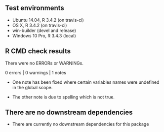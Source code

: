 ## Test environments

* Ubuntu 14.04, R 3.4.2 (on travis-ci)
* OS X, R 3.4.2 (on travis-ci)
* win-builder (devel and release)
* Windows 10 Pro, R 3.4.3 (local)

## R CMD check results

There were no ERRORs or WARNINGs.

0 errors | 0 warnings | 1 notes

* One note has been fixed where certain variables names were undefined in the
global scope.

* The other note is due to spelling which is not true.

## There are no downstream dependencies

* There are currently no downstream dependencies for this package
  
